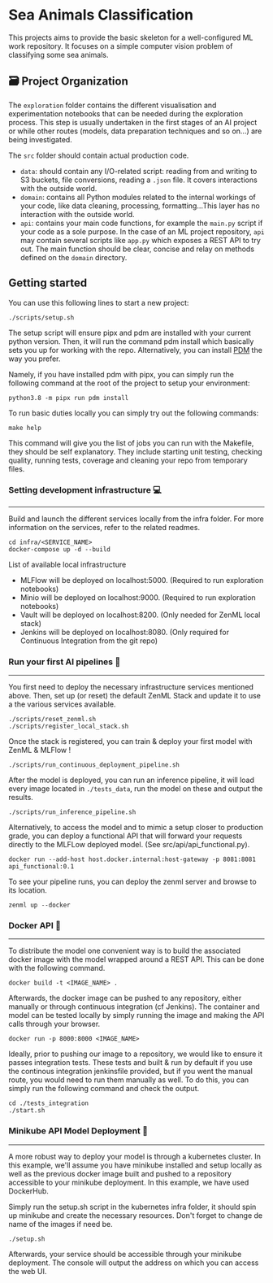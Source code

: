 # Sea Animals Classification

This projects aims to provide the basic skeleton for a well-configured ML work repository. It focuses on a simple computer vision problem of classifying some sea animals. 

🗃 Project Organization
------------

The `exploration` folder contains the different visualisation and experimentation notebooks that can be needed during the exploration process. This step is usually undertaken in the first stages of an AI project or while other routes (models, data preparation techniques and so on...) are being investigated.

The `src` folder should contain actual production code.
- `data`: should contain any I/O-related script: reading from and writing to S3 buckets, file conversions, reading a `.json` file. It covers interactions with the outside world.
- `domain`: contains all Python modules related to the internal workings of your code, like data cleaning, processing, formatting...This layer has no interaction with the outside world.
- `api`: contains your main code functions, for example the `main.py` script if your code as a sole purpose. In the case of an ML project repository, `api` may contain several scripts like `app.py` which exposes a REST API to try out. The main function should be clear, concise and relay on methods defined on the `domain` directory.

## Getting started 

You can use this following lines to start a new project:
```
./scripts/setup.sh
```
The setup script will ensure pipx and pdm are installed with your current python version. Then, it will run the command pdm install which basically sets you up for working with the repo. Alternatively, you can install [PDM](https://github.com/pdm-project/pdm) the way you prefer. 

Namely, if you have installed pdm with pipx, you can simply run the following command at the root of the project to setup your environment:
```
python3.8 -m pipx run pdm install
```

To run basic duties locally you can simply try out the following commands:
```
make help
```
This command will give you the list of jobs you can run with the Makefile, they should be self explanatory. They include starting unit testing, checking quality, running tests, coverage and cleaning your repo from temporary files.

### Setting development infrastructure 💻
-------------

Build and launch the different services locally from the infra folder. For more information on the services, refer to the related readmes.
```
cd infra/<SERVICE_NAME>
docker-compose up -d --build
```

List of available local infrastructure 
- MLFlow will be deployed on localhost:5000. (Required to run exploration notebooks)
- Minio will be deployed on localhost:9000. (Required to run exploration notebooks)
- Vault will be deployed on localhost:8200. (Only needed for ZenML local stack)
- Jenkins will be deployed on localhost:8080. (Only required for Continuous Integration from the git repo)

### Run your first AI pipelines 🧠
-------------

You first need to deploy the necessary infrastructure services mentioned above. Then, set up (or reset) the default ZenML Stack and update it to use a the various services available.
```
./scripts/reset_zenml.sh
./scripts/register_local_stack.sh
```
Once the stack is registered, you can train & deploy your first model with ZenML & MLFlow !
```
./scripts/run_continuous_deployment_pipeline.sh
```

After the model is deployed, you can run an inference pipeline, it will load every image located in `./tests_data`, run the model on these and output the results.
```
./scripts/run_inference_pipeline.sh
```

Alternatively, to access the model and to mimic a setup closer to production grade, you can deploy a functional API that will forward your requests directly to the MLFLow deployed model. (See src/api/api_functional.py). 
```
docker run --add-host host.docker.internal:host-gateway -p 8081:8081 api_functional:0.1
```

To see your pipeline runs, you can deploy the zenml server and browse to its location.
```
zenml up --docker
```

### Docker API 🐳 
-------------

To distribute the model one convenient way is to build the associated docker image with the model wrapped around a REST API. This can be done with the following command.
```
docker build -t <IMAGE_NAME> .
```

Afterwards, the docker image can be pushed to any repository, either manually or through continuous integration (cf Jenkins). The container and model can be tested locally by simply running the image and making the API calls through your browser.

```
docker run -p 8000:8000 <IMAGE_NAME>
```

Ideally, prior to pushing our image to a repository, we would like to ensure it passes integration tests. These tests and built & run by default if you use the continous integration jenkinsfile provided, but if you went the manual route, you would need to run them manually as well. To do this, you can simply run the following command and check the output.

```
cd ./tests_integration
./start.sh
```

### Minikube API Model Deployment 🐳
-------------

A more robust way to deploy your model is through a kubernetes cluster. In this example, we'll assume you have minikube installed and setup locally as well as the previous docker image built and pushed to a repository accessible to your minikube deployment. In this example, we have used DockerHub.

Simply run the setup.sh script in the kubernetes infra folder, it should spin up minikube and create the necessary resources. Don't forget to change de name of the images if need be.
```
./setup.sh
```

Afterwards, your service should be accessible through your minikube deployment. The console will output the address on which you can access the web UI.